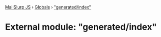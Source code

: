 [MailSlurp JS](../README.md) › [Globals](../globals.md) › ["generated/index"](_generated_index_.md)

# External module: "generated/index"


